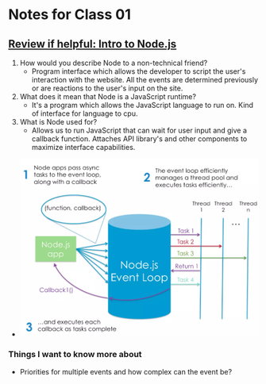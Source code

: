 # Notes for Class 01

## [Review if helpful: Intro to Node.js](https://www.sitepoint.com/an-introduction-to-node-js)

1. How would you describe Node to a non-technical friend?
    * Program interface which allows the developer to script the user's interaction with the website. All the events are determined previously or are reactions to the user's input on the site.
2. What does it mean that Node is a JavaScript runtime?
    * It's a program which allows the JavaScript language to run on. Kind of interface for language to cpu.
3. What is Node used for?
    * Allows us to run JavaScript that can wait for user input and give a callback function. Attaches API library's and other components to maximize interface capabilities.

* ![Node Event Loop](./img/node_event_loop.webp)

### Things I want to know more about

* Priorities for multiple events and how complex can the event be?
